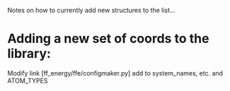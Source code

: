 Notes on how to currently add new structures to the list...
#  Adding a new set of coords to the library:

Modify link
[ff_energy/ffe/configmaker.py]
add to system_names, etc. and ATOM_TYPES